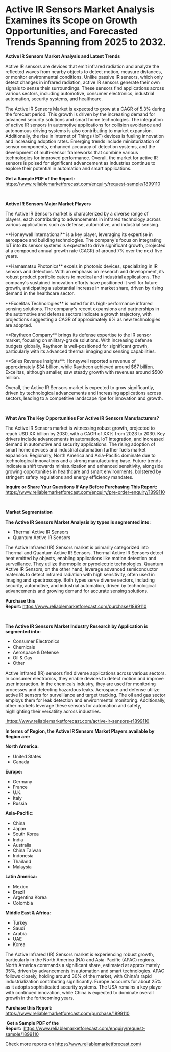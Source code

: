 <p><h1>Active IR Sensors Market Analysis Examines its Scope on Growth Opportunities, and Forecasted Trends Spanning from 2025 to 2032.</h1></p><p><strong>Active IR Sensors Market Analysis and Latest Trends</strong></p>
<p><p>Active IR sensors are devices that emit infrared radiation and analyze the reflected waves from nearby objects to detect motion, measure distances, or monitor environmental conditions. Unlike passive IR sensors, which only detect changes in infrared radiation, active IR sensors generate their own signals to sense their surroundings. These sensors find applications across various sectors, including automotive, consumer electronics, industrial automation, security systems, and healthcare.</p><p>The Active IR Sensors Market is expected to grow at a CAGR of 5.3% during the forecast period. This growth is driven by the increasing demand for advanced security solutions and smart home technologies. The integration of active IR sensors in automotive applications for collision avoidance and autonomous driving systems is also contributing to market expansion. Additionally, the rise in Internet of Things (IoT) devices is fueling innovation and increasing adoption rates. Emerging trends include miniaturization of sensor components, enhanced accuracy of detection systems, and the development of multi-sensor frameworks that combine various technologies for improved performance. Overall, the market for active IR sensors is poised for significant advancement as industries continue to explore their potential in automation and smart applications.</p></p>
<p><strong>Get a Sample PDF of the Report:&nbsp;</strong> <a href="https://www.reliablemarketforecast.com/enquiry/request-sample/1899110?utm_campaign=2925&utm_medium=2&utm_source=Github&utm_content=ia&utm_term=06042025&utm_id=active-ir-sensors">https://www.reliablemarketforecast.com/enquiry/request-sample/1899110</a></p>
<p>&nbsp;</p>
<p><strong>Active IR Sensors Major Market Players</strong></p>
<p><p>The Active IR Sensors market is characterized by a diverse range of players, each contributing to advancements in infrared technology across various applications such as defense, automotive, and industrial sensing.</p><p>**Honeywell International** is a key player, leveraging its expertise in aerospace and building technologies. The company's focus on integrating IoT into its sensor systems is expected to drive significant growth, projected at a compound annual growth rate (CAGR) of around 7% over the next five years. </p><p>**Hamamatsu Photonics** excels in photonic devices, specializing in IR sensors and detectors. With an emphasis on research and development, its robust product portfolio caters to medical and industrial applications. The company's sustained innovation efforts have positioned it well for future growth, anticipating a substantial increase in market share, driven by rising demand in the healthcare sector.</p><p>**Excelitas Technologies** is noted for its high-performance infrared sensing solutions. The company's recent expansions and partnerships in the automotive and defense sectors indicate a growth trajectory, with projections suggesting a CAGR of approximately 6% as new technologies are adopted.</p><p>**Raytheon Company** brings its defense expertise to the IR sensor market, focusing on military-grade solutions. With increasing defense budgets globally, Raytheon is well-positioned for significant growth, particularly with its advanced thermal imaging and sensing capabilities.</p><p>**Sales Revenue Insights**: Honeywell reported a revenue of approximately $34 billion, while Raytheon achieved around $67 billion. Excelitas, although smaller, saw steady growth with revenues around $500 million.</p><p>Overall, the Active IR Sensors market is expected to grow significantly, driven by technological advancements and increasing applications across sectors, leading to a competitive landscape ripe for innovation and growth.</p></p>
<p>&nbsp;</p>
<p><strong>What Are The Key Opportunities For Active IR Sensors Manufacturers?</strong></p>
<p><p>The Active IR Sensors market is witnessing robust growth, projected to reach USD XX billion by 2030, with a CAGR of XX% from 2023 to 2030. Key drivers include advancements in automation, IoT integration, and increased demand in automotive and security applications. The rising adoption of smart home devices and industrial automation further fuels market expansion. Regionally, North America and Asia-Pacific dominate due to technological innovations and a strong manufacturing base. Future trends indicate a shift towards miniaturization and enhanced sensitivity, alongside growing opportunities in healthcare and smart environments, bolstered by stringent safety regulations and energy efficiency mandates.</p></p>
<p><strong>Inquire or Share Your Questions If Any Before Purchasing This Report:</strong> <a href="https://www.reliablemarketforecast.com/enquiry/pre-order-enquiry/1899110?utm_campaign=2925&utm_medium=2&utm_source=Github&utm_content=ia&utm_term=06042025&utm_id=active-ir-sensors">https://www.reliablemarketforecast.com/enquiry/pre-order-enquiry/1899110</a></p>
<p>&nbsp;</p>
<p><strong>Market Segmentation</strong></p>
<p><strong>The Active IR Sensors Market Analysis by types is segmented into:</strong></p>
<p><ul><li>Thermal Active IR Sensors</li><li>Quantum Active IR Sensors</li></ul></p>
<p><p>The Active Infrared (IR) Sensors market is primarily categorized into Thermal and Quantum Active IR Sensors. Thermal Active IR Sensors detect heat emitted by objects, enabling applications like motion detection and surveillance. They utilize thermopile or pyroelectric technologies. Quantum Active IR Sensors, on the other hand, leverage advanced semiconductor materials to detect infrared radiation with high sensitivity, often used in imaging and spectroscopy. Both types serve diverse sectors, including security, automotive, and industrial automation, driven by technological advancements and growing demand for accurate sensing solutions.</p></p>
<p><strong>Purchase this Report:&nbsp;</strong><a href="https://www.reliablemarketforecast.com/purchase/1899110?utm_campaign=2925&utm_medium=2&utm_source=Github&utm_content=ia&utm_term=06042025&utm_id=active-ir-sensors">https://www.reliablemarketforecast.com/purchase/1899110</a></p>
<p>&nbsp;</p>
<p><strong>The Active IR Sensors Market Industry Research by Application is segmented into:</strong></p>
<p><ul><li>Consumer Electronics</li><li>Chemicals</li><li>Aerospace & Defense</li><li>Oil & Gas</li><li>Other</li></ul></p>
<p><p>Active infrared (IR) sensors find diverse applications across various sectors. In consumer electronics, they enable devices to detect motion and improve user interaction. In the chemicals industry, they are used for monitoring processes and detecting hazardous leaks. Aerospace and defense utilize active IR sensors for surveillance and target tracking. The oil and gas sector employs them for leak detection and environmental monitoring. Additionally, other markets leverage these sensors for automation and safety, highlighting their versatility across industries.</p></p>
<p><a href="https://www.reliablemarketforecast.com/active-ir-sensors-r1899110?utm_campaign=2925&utm_medium=2&utm_source=Github&utm_content=ia&utm_term=06042025&utm_id=active-ir-sensors">&nbsp;https://www.reliablemarketforecast.com/active-ir-sensors-r1899110</a></p>
<p><strong>In terms of Region, the Active IR Sensors Market Players available by Region are:</strong></p>
<p>
    <p> <strong> North America: </strong>
        <ul>
            <li>United States</li>
            <li>Canada</li>
        </ul>
        </p> 
    <p> <strong> Europe: </strong>
        <ul>
            <li>Germany</li>
            <li>France</li>
            <li>U.K.</li>
            <li>Italy</li>
            <li>Russia</li>
        </ul>
        </p> 
    <p> <strong> Asia-Pacific: </strong>
        <ul>
            <li>China</li>
            <li>Japan</li>
            <li>South Korea</li>
            <li>India</li>
            <li>Australia</li>
            <li>China Taiwan</li>
            <li>Indonesia</li>
            <li>Thailand</li>
            <li>Malaysia</li>
        </ul>
        </p> 
    <p> <strong> Latin America: </strong>
        <ul>
            <li>Mexico</li>
            <li>Brazil</li>
            <li>Argentina Korea</li>
            <li>Colombia</li>
        </ul>
        </p> 
    <p> <strong> Middle East & Africa: </strong>
        <ul>
            <li>Turkey</li>
            <li>Saudi</li>
            <li>Arabia</li>
            <li>UAE</li>
            <li>Korea</li>
        </ul>
    </p>
    </p>
<p><p>The Active Infrared (IR) Sensors market is experiencing robust growth, particularly in the North America (NA) and Asia-Pacific (APAC) regions. North America commands a significant share, estimated at approximately 35%, driven by advancements in automation and smart technologies. APAC follows closely, holding around 30% of the market, with China's rapid industrialization contributing significantly. Europe accounts for about 25% as it adopts sophisticated security systems. The USA remains a key player with continued innovation, while China is expected to dominate overall growth in the forthcoming years.</p></p>
<p><strong>Purchase this Report: </strong><a href="https://www.reliablemarketforecast.com/purchase/1899110?utm_campaign=2925&utm_medium=2&utm_source=Github&utm_content=ia&utm_term=06042025&utm_id=active-ir-sensors">https://www.reliablemarketforecast.com/purchase/1899110</a></p>
<p>&nbsp;<strong>Get a Sample PDF of the Report:&nbsp;&nbsp;</strong><a href="https://www.reliablemarketforecast.com/enquiry/request-sample/1899110?utm_campaign=2925&utm_medium=2&utm_source=Github&utm_content=ia&utm_term=06042025&utm_id=active-ir-sensors">https://www.reliablemarketforecast.com/enquiry/request-sample/1899110</a></p>
<p><strong></strong></p>
<p>Check more reports on <a href="https://www.reliablemarketforecast.com/?utm_campaign=2925&utm_medium=2&utm_source=Github&utm_content=ia&utm_term=06042025&utm_id=active-ir-sensors">https://www.reliablemarketforecast.com/</a></p>
